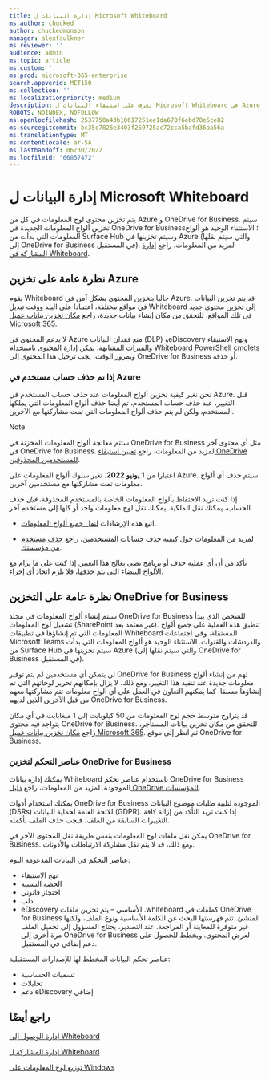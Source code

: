 ```yaml
---
title: إدارة البيانات ل Microsoft Whiteboard
ms.author: chucked
author: chuckedmonson
manager: alexfaulkner
ms.reviewer: ''
audience: admin
ms.topic: article
ms.custom: ''
ms.prod: microsoft-365-enterprise
search.appverid: MET150
ms.collection: ''
ms.localizationpriority: medium
description: تعرف على استبقاء البيانات ل Microsoft Whiteboard في Azure OneDrive for Business.
ROBOTS: NOINDEX, NOFOLLOW
ms.openlocfilehash: 2537750a43b10617251ee1da670f6ebd78e5ce82
ms.sourcegitcommit: bc35c7826e3403f259725ac72cca5bafd36aa56a
ms.translationtype: MT
ms.contentlocale: ar-SA
ms.lasthandoff: 06/30/2022
ms.locfileid: "66857472"
---
```

# <a name="manage-data-for-microsoft-whiteboard"></a>إدارة البيانات ل Microsoft Whiteboard

يتم تخزين محتوى لوح المعلومات في كل من Azure و OneDrive for Business. سيتم تخزين ألواح المعلومات الجديدة في OneDrive for Business؛ الاستثناء الوحيد هو ألواح المعلومات التي بدأت من Surface Hub وسيتم تخزينها في Azure (والتي سيتم نقلها إلى OneDrive for Business في المستقبل). لمزيد من المعلومات، راجع [إدارة المشاركة في Whiteboard](manage-sharing-organizations.md).

## <a name="azure-storage-overview"></a>نظرة عامة على تخزين Azure

يقوم Whiteboard حاليا بتخزين المحتوى بشكل آمن في Azure. قد يتم تخزين البيانات في مواقع مختلفة، اعتمادا على البلد ووقت تبديل Whiteboard إلى تخزين محتوى جديد في تلك المواقع. للتحقق من مكان إنشاء بيانات جديدة، راجع [مكان تخزين بيانات عميل Microsoft 365](/microsoft-365/enterprise/o365-data-locations). 

لا يدعم المحتوى في Azure منع فقدان البيانات (DLP) وeDiscovery ونهج الاستبقاء والميزات المشابهة. يمكن إدارة المحتوى باستخدام [Whiteboard PowerShell cmdlets](/powershell/module/whiteboard/) وبمرور الوقت، يجب ترحيل هذا المحتوى إلى OneDrive for Business أو حذفه.

### <a name="if-a-user-account-is-deleted-in-azure"></a>إذا تم حذف حساب مستخدم في Azure

نحن نغير كيفية تخزين ألواح المعلومات عند حذف حساب المستخدم في Azure. قبل التغيير، عند حذف حساب المستخدم، تم أيضا حذف ألواح المعلومات التي يملكها المستخدم، ولكن لم يتم حذف ألواح المعلومات التي تمت مشاركتها مع الآخرين.

>[!NOTE]
> ستتم معالجة ألواح المعلومات المخزنة في OneDrive for Business مثل أي محتوى آخر في OneDrive for Business. لمزيد من المعلومات، راجع [تعيين استبقاء OneDrive للمستخدمين المحذوفين](/onedrive/set-retention).

اعتبارا من **1 يونيو 2022**، تغير سلوك ألواح المعلومات على Azure. سيتم حذف أي ألواح معلومات تمت مشاركتها مع مستخدمين آخرين.

إذا كنت تريد الاحتفاظ بألواح المعلومات الخاصة بالمستخدم المحذوفة، *قبل* حذف الحساب، يمكنك نقل الملكية. يمكنك نقل لوح معلومات واحد أو كلها إلى مستخدم آخر. 

- اتبع هذه الإرشادات [لنقل جميع ألواح المعلومات](/powershell/module/whiteboard/invoke-transferallwhiteboards).

- لمزيد من المعلومات حول كيفية حذف حسابات المستخدمين، راجع [حذف مستخدم من مؤسستك](/microsoft-365/admin/add-users/delete-a-user).

تأكد من أن أي عملية حذف أو برنامج نصي يعالج هذا التغيير. إذا كنت على ما يرام مع الألواح البيضاء التي يتم حذفها، فلا يلزم اتخاذ أي إجراء. 

## <a name="onedrive-for-business-storage-overview"></a>نظرة عامة على التخزين OneDrive for Business

سيتم إنشاء ألواح المعلومات في مجلد OneDrive for Business للشخص الذي يبدأ تشغيل لوح المعلومات (SharePoint غير معتمد بعد). تنطبق هذه العملية على جميع ألواح المعلومات التي تم إنشاؤها في تطبيقات Whiteboard المستقلة، وفي اجتماعات Microsoft Teams والدردشات والقنوات. الاستثناء الوحيد هو ألواح المعلومات التي بدأت من Surface Hub سيتم تخزينها في Azure (والتي سيتم نقلها إلى OneDrive for Business في المستقبل).

لن يتمكن أي مستخدمين لم يتم توفير OneDrive for Business لهم من إنشاء ألواح معلومات جديدة عند تنفيذ هذا التغيير. ومع ذلك، لا يزال بإمكانهم تحرير لوحاتهم التي تم إنشاؤها مسبقا. كما يمكنهم التعاون في العمل على أي ألواح معلومات تتم مشاركتها معهم من قبل الآخرين الذين لديهم OneDrive for Business.

قد يتراوح متوسط حجم لوح المعلومات من 50 كيلوبايت إلى 1 ميغابايت في أي مكان يتواجد فيه محتوى OneDrive for Business. للتحقق من مكان تخزين بيانات المستأجر، راجع [مكان تخزين بيانات عميل Microsoft 365](/microsoft-365/enterprise/o365-data-locations). ثم انظر إلى موقع OneDrive for Business.

### <a name="controls-for-onedrive-for-business-storage"></a>عناصر التحكم لتخزين OneDrive for Business 

يمكنك إدارة بيانات Whiteboard باستخدام عناصر تحكم OneDrive for Business الموجودة. لمزيد من المعلومات، راجع [دليل OneDrive للمؤسسات](/onedrive/plan-onedrive-enterprise).

يمكنك استخدام أدوات OneDrive for Business الموجودة لتلبية طلبات موضوع البيانات (DSRs) للائحة العامة لحماية البيانات (GDPR). إذا كنت تريد التأكد من إزالة كافة التغييرات السابقة من الملف، فيجب حذف الملف بأكمله.

يمكن نقل ملفات لوح المعلومات بنفس طريقة نقل المحتوى الآخر في OneDrive for Business. ومع ذلك، قد لا يتم نقل مشاركة الارتباطات والأذونات.

عناصر التحكم في البيانات المدعومة اليوم:

- نهج الاستبقاء
- الحصه النسبيه
- احتجاز قانوني
- دلب
- eDiscovery الأساسي – يتم تخزين ملفات .whiteboard كملفات في OneDrive for Business المنشئ. تتم فهرستها للبحث عن الكلمة الأساسية ونوع الملف، ولكنها غير متوفرة للمعاينة أو المراجعة. عند التصدير، يحتاج المسؤول إلى تحميل الملف مرة أخرى إلى OneDrive for Business لعرض المحتوى. ويخطط للحصول على دعم إضافي في المستقبل.

عناصر تحكم البيانات المخطط لها للإصدارات المستقبلية:

- تسميات الحساسية
- تحليلات
- دعم eDiscovery إضافي

## <a name="see-also"></a>راجع أيضًا

[إدارة الوصول إلى Whiteboard](manage-whiteboard-access-organizations.md)

[إدارة المشاركة ل Whiteboard](manage-sharing-organizations.md)

[توزيع لوح المعلومات على Windows](deploy-on-windows-organizations.md)



